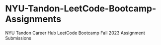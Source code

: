 # NYU-Tandon-LeetCode-Bootcamp-Assignments
NYU Tandon Career Hub LeetCode Bootcamp Fall 2023 Assignment Submissions
